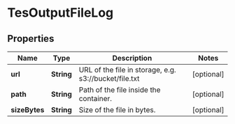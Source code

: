 
# TesOutputFileLog

## Properties
Name | Type | Description | Notes
------------ | ------------- | ------------- | -------------
**url** | **String** | URL of the file in storage, e.g. s3://bucket/file.txt |  [optional]
**path** | **String** | Path of the file inside the container. |  [optional]
**sizeBytes** | **String** | Size of the file in bytes. |  [optional]



